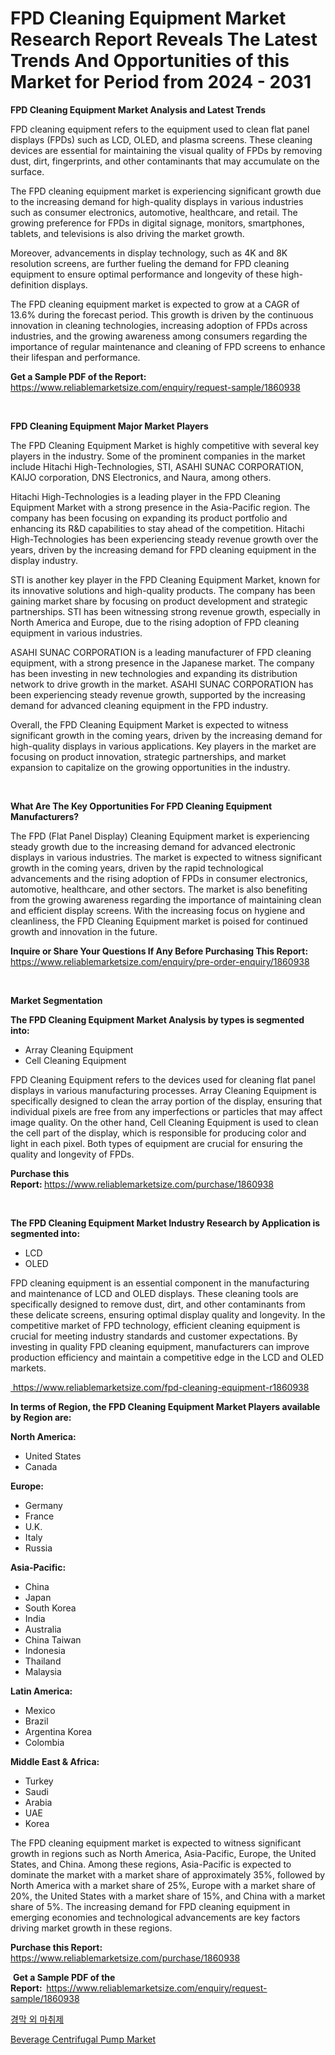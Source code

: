 <p><h1>FPD Cleaning Equipment Market Research Report Reveals The Latest Trends And Opportunities of this Market for Period from 2024 - 2031</h1></p><p><strong>FPD Cleaning Equipment Market Analysis and Latest Trends</strong></p>
<p><p>FPD cleaning equipment refers to the equipment used to clean flat panel displays (FPDs) such as LCD, OLED, and plasma screens. These cleaning devices are essential for maintaining the visual quality of FPDs by removing dust, dirt, fingerprints, and other contaminants that may accumulate on the surface.</p><p>The FPD cleaning equipment market is experiencing significant growth due to the increasing demand for high-quality displays in various industries such as consumer electronics, automotive, healthcare, and retail. The growing preference for FPDs in digital signage, monitors, smartphones, tablets, and televisions is also driving the market growth.</p><p>Moreover, advancements in display technology, such as 4K and 8K resolution screens, are further fueling the demand for FPD cleaning equipment to ensure optimal performance and longevity of these high-definition displays.</p><p>The FPD cleaning equipment market is expected to grow at a CAGR of 13.6% during the forecast period. This growth is driven by the continuous innovation in cleaning technologies, increasing adoption of FPDs across industries, and the growing awareness among consumers regarding the importance of regular maintenance and cleaning of FPD screens to enhance their lifespan and performance.</p></p>
<p><strong>Get a Sample PDF of the Report:&nbsp;</strong> <a href="https://www.reliablemarketsize.com/enquiry/request-sample/1860938">https://www.reliablemarketsize.com/enquiry/request-sample/1860938</a></p>
<p>&nbsp;</p>
<p><strong>FPD Cleaning Equipment Major Market Players</strong></p>
<p><p>The FPD Cleaning Equipment Market is highly competitive with several key players in the industry. Some of the prominent companies in the market include Hitachi High-Technologies, STI, ASAHI SUNAC CORPORATION, KAIJO corporation, DNS Electronics, and Naura, among others.</p><p>Hitachi High-Technologies is a leading player in the FPD Cleaning Equipment Market with a strong presence in the Asia-Pacific region. The company has been focusing on expanding its product portfolio and enhancing its R&D capabilities to stay ahead of the competition. Hitachi High-Technologies has been experiencing steady revenue growth over the years, driven by the increasing demand for FPD cleaning equipment in the display industry.</p><p>STI is another key player in the FPD Cleaning Equipment Market, known for its innovative solutions and high-quality products. The company has been gaining market share by focusing on product development and strategic partnerships. STI has been witnessing strong revenue growth, especially in North America and Europe, due to the rising adoption of FPD cleaning equipment in various industries.</p><p>ASAHI SUNAC CORPORATION is a leading manufacturer of FPD cleaning equipment, with a strong presence in the Japanese market. The company has been investing in new technologies and expanding its distribution network to drive growth in the market. ASAHI SUNAC CORPORATION has been experiencing steady revenue growth, supported by the increasing demand for advanced cleaning equipment in the FPD industry.</p><p>Overall, the FPD Cleaning Equipment Market is expected to witness significant growth in the coming years, driven by the increasing demand for high-quality displays in various applications. Key players in the market are focusing on product innovation, strategic partnerships, and market expansion to capitalize on the growing opportunities in the industry.</p></p>
<p>&nbsp;</p>
<p><strong>What Are The Key Opportunities For FPD Cleaning Equipment Manufacturers?</strong></p>
<p><p>The FPD (Flat Panel Display) Cleaning Equipment market is experiencing steady growth due to the increasing demand for advanced electronic displays in various industries. The market is expected to witness significant growth in the coming years, driven by the rapid technological advancements and the rising adoption of FPDs in consumer electronics, automotive, healthcare, and other sectors. The market is also benefiting from the growing awareness regarding the importance of maintaining clean and efficient display screens. With the increasing focus on hygiene and cleanliness, the FPD Cleaning Equipment market is poised for continued growth and innovation in the future.</p></p>
<p><strong>Inquire or Share Your Questions If Any Before Purchasing This Report:</strong> <a href="https://www.reliablemarketsize.com/enquiry/pre-order-enquiry/1860938">https://www.reliablemarketsize.com/enquiry/pre-order-enquiry/1860938</a></p>
<p>&nbsp;</p>
<p><strong>Market Segmentation</strong></p>
<p><strong>The FPD Cleaning Equipment Market Analysis by types is segmented into:</strong></p>
<p><ul><li>Array Cleaning Equipment</li><li>Cell Cleaning Equipment</li></ul></p>
<p><p>FPD Cleaning Equipment refers to the devices used for cleaning flat panel displays in various manufacturing processes. Array Cleaning Equipment is specifically designed to clean the array portion of the display, ensuring that individual pixels are free from any imperfections or particles that may affect image quality. On the other hand, Cell Cleaning Equipment is used to clean the cell part of the display, which is responsible for producing color and light in each pixel. Both types of equipment are crucial for ensuring the quality and longevity of FPDs.</p></p>
<p><strong>Purchase this Report:&nbsp;</strong><a href="https://www.reliablemarketsize.com/purchase/1860938">https://www.reliablemarketsize.com/purchase/1860938</a></p>
<p>&nbsp;</p>
<p><strong>The FPD Cleaning Equipment Market Industry Research by Application is segmented into:</strong></p>
<p><ul><li>LCD</li><li>OLED</li></ul></p>
<p><p>FPD cleaning equipment is an essential component in the manufacturing and maintenance of LCD and OLED displays. These cleaning tools are specifically designed to remove dust, dirt, and other contaminants from these delicate screens, ensuring optimal display quality and longevity. In the competitive market of FPD technology, efficient cleaning equipment is crucial for meeting industry standards and customer expectations. By investing in quality FPD cleaning equipment, manufacturers can improve production efficiency and maintain a competitive edge in the LCD and OLED markets.</p></p>
<p><a href="https://www.reliablemarketsize.com/fpd-cleaning-equipment-r1860938">&nbsp;https://www.reliablemarketsize.com/fpd-cleaning-equipment-r1860938</a></p>
<p><strong>In terms of Region, the FPD Cleaning Equipment Market Players available by Region are:</strong></p>
<p>
    <p> <strong> North America: </strong>
        <ul>
            <li>United States</li>
            <li>Canada</li>
        </ul>
        </p> 
    <p> <strong> Europe: </strong>
        <ul>
            <li>Germany</li>
            <li>France</li>
            <li>U.K.</li>
            <li>Italy</li>
            <li>Russia</li>
        </ul>
        </p> 
    <p> <strong> Asia-Pacific: </strong>
        <ul>
            <li>China</li>
            <li>Japan</li>
            <li>South Korea</li>
            <li>India</li>
            <li>Australia</li>
            <li>China Taiwan</li>
            <li>Indonesia</li>
            <li>Thailand</li>
            <li>Malaysia</li>
        </ul>
        </p> 
    <p> <strong> Latin America: </strong>
        <ul>
            <li>Mexico</li>
            <li>Brazil</li>
            <li>Argentina Korea</li>
            <li>Colombia</li>
        </ul>
        </p> 
    <p> <strong> Middle East & Africa: </strong>
        <ul>
            <li>Turkey</li>
            <li>Saudi</li>
            <li>Arabia</li>
            <li>UAE</li>
            <li>Korea</li>
        </ul>
    </p>
    </p>
<p><p>The FPD cleaning equipment market is expected to witness significant growth in regions such as North America, Asia-Pacific, Europe, the United States, and China. Among these regions, Asia-Pacific is expected to dominate the market with a market share of approximately 35%, followed by North America with a market share of 25%, Europe with a market share of 20%, the United States with a market share of 15%, and China with a market share of 5%. The increasing demand for FPD cleaning equipment in emerging economies and technological advancements are key factors driving market growth in these regions.</p></p>
<p><strong>Purchase this Report: </strong><a href="https://www.reliablemarketsize.com/purchase/1860938">https://www.reliablemarketsize.com/purchase/1860938</a></p>
<p>&nbsp;<strong>Get a Sample PDF of the Report:&nbsp;&nbsp;</strong><a href="https://www.reliablemarketsize.com/enquiry/request-sample/1860938">https://www.reliablemarketsize.com/enquiry/request-sample/1860938</a></p>
<p><strong></strong></p>
<p><p><a href="https://github.com/KellyLyncyh543964/Market-Research-Report-List-3/blob/main/806469371882.md">경막 외 마취제</a></p><p><a href="https://github.com/sifatuddin25/Market-Research-Report-List-2/blob/main/beverage-centrifugal-pump-market.md">Beverage Centrifugal Pump Market</a></p></p>